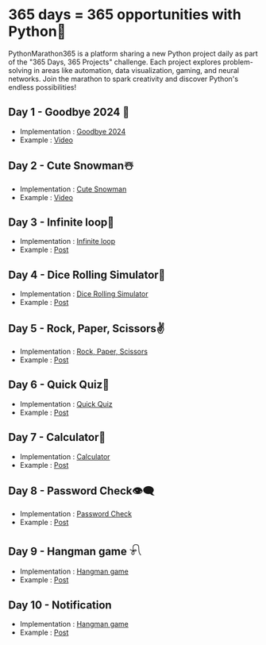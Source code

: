 # 365 days = 365 opportunities with Python🐍
PythonMarathon365 is a platform sharing a new Python project daily as part of the "365 Days, 365 Projects" challenge. Each project explores problem-solving in areas like automation, data visualization, gaming, and neural networks. Join the marathon to spark creativity and discover Python's endless possibilities!

## Day 1 - Goodbye 2024 🎉
- Implementation : [Goodbye 2024](https://github.com/Robert-Vardanyan/PythonMarathon365/tree/main/day1)
- Example : [Video](https://www.linkedin.com/posts/robert-vardanyan-0753532b6_python-programming-automation-activity-7280278995902894080-7NAE?utm_source=share&utm_medium=member_desktop)

## Day 2 - Cute Snowman☃️
- Implementation : [Cute Snowman](https://github.com/Robert-Vardanyan/PythonMarathon365/tree/main/day2)
- Example : [Video](https://www.linkedin.com/posts/robert-vardanyan-0753532b6_python-turtlepython-newyear-activity-7280550852652675072-oXNz?utm_source=share&utm_medium=member_desktop)

## Day 3 - Infinite loop🔄
- Implementation : [Infinite loop](https://github.com/Robert-Vardanyan/PythonMarathon365/tree/main/day3)
- Example : [Post](https://www.linkedin.com/posts/robert-vardanyan-0753532b6_day-3-infinite-loop-activity-7280887803842818048-pEg6?utm_source=share&utm_medium=member_desktop)

## Day 4 - Dice Rolling Simulator🎲
- Implementation : [Dice Rolling Simulator](https://github.com/Robert-Vardanyan/PythonMarathon365/tree/main/day4)
- Example : [Post](https://vt.tiktok.com/ZS6yXtYmQ)

## Day 5 - Rock, Paper, Scissors✌️
- Implementation : [Rock, Paper, Scissors](https://github.com/Robert-Vardanyan/PythonMarathon365/tree/main/day5)
- Example : [Post](https://vt.tiktok.com/ZS6fWtdQe/)

## Day 6 - Quick Quiz📝
- Implementation : [Quick Quiz](https://github.com/Robert-Vardanyan/PythonMarathon365/tree/main/day6)
- Example : [Post](https://vt.tiktok.com/ZS6Pt47NT/)

## Day 7 - Calculator🧮
- Implementation : [Calculator](https://github.com/Robert-Vardanyan/PythonMarathon365/tree/main/day7)
- Example : [Post](https://vt.tiktok.com/ZS65XMeTm/)

## Day 8 - Password Check👁‍🗨
- Implementation : [Password Check](https://github.com/Robert-Vardanyan/PythonMarathon365/tree/main/day8)
- Example : [Post](https://vt.tiktok.com/ZS6aqeGRS)

## Day 9 - Hangman game 𓍯
- Implementation : [Hangman game](https://github.com/Robert-Vardanyan/PythonMarathon365/tree/main/day9)
- Example : [Post]()

## Day 10 - Notification
- Implementation : [Hangman game](https://github.com/Robert-Vardanyan/PythonMarathon365/tree/main/day10)
- Example : [Post]()